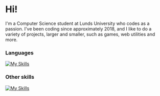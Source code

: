 <h1>Hi!</h1>

<p>I'm a Computer Science student at Lunds University who codes as a passion. I've been coding since approximately 2018, and I like to do a variety of projects, larger and smaller, such as games, web utilities and more.</p>

<h3>Languages</h3>

[![My Skills](https://skillicons.dev/icons?i=cs,css,html,java,js,py,scala)](https://skillicons.dev)


<h3>Other skills</h3>

[![My Skills](https://skillicons.dev/icons?i=ai,blender,figma,git,ps,unity,visualstudio,vscode)](https://skillicons.dev)
